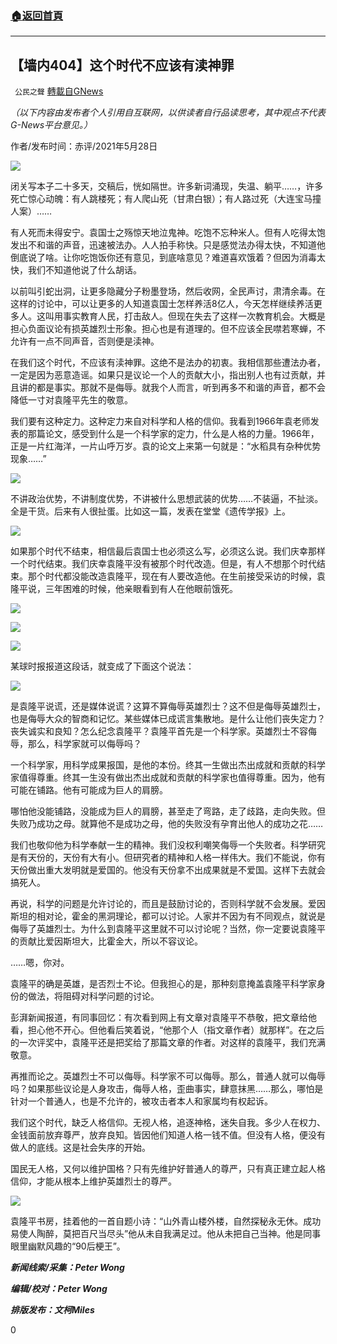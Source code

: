 ###  [:house:返回首頁](https://github.com/ourhimalayas/txt)
---

## 【墙内404】这个时代不应该有渎神罪
` 公民之聲` [轉載自GNews](https://gnews.org/zh-hans/1288266/)

*（以下内容由发布者个人引用自互联网，以供读者自行品读思考，其中观点不代表G-News平台意见。）*

作者/发布时间：赤评/2021年5月28日

![]()![](https://gnews-media-offload.s3.amazonaws.com/wp-content/uploads/2021/06/01033240/546sayi590djkgjo90f534rgdsg.jpg)

闭关写本子二十多天，交稿后，恍如隔世。许多新词涌现，失温、躺平……，许多死亡惊心动魄：有人跳楼死；有人爬山死（甘肃白银）；有人路过死（大连宝马撞人案）……

有人死而未得安宁。袁国士之殇惊天地泣鬼神。吃饱不忘种米人。但有人吃得太饱发出不和谐的声音，迅速被法办。人人拍手称快。只是感觉法办得太快，不知道他倒底说了啥。让你吃饱饭你还有意见，到底啥意见？难道喜欢饿着？但因为消毒太快，我们不知道他说了什么胡话。

以前叫引蛇出洞，让更多隐藏分子粉墨登场，然后收网，全民声讨，肃清余毒。在这样的讨论中，可以让更多的人知道袁国士怎样养活8亿人，今天怎样继续养活更多人。这叫用事实教育人民，打击敌人。但现在失去了这样一次教育机会。大概是担心负面议论有损英雄烈士形象。担心也是有道理的。但不应该全民噤若寒蝉，不允许有一点不同声音，否则便是渎神。

在我们这个时代，不应该有渎神罪。这绝不是法办的初衷。我相信那些遭法办者，一定是因为恶意造谣。如果只是议论一个人的贡献大小，指出别人也有过贡献，并且讲的都是事实。那就不是侮辱。就我个人而言，听到再多不和谐的声音，都不会降低一寸对袁隆平先生的敬意。

我们要有这种定力。这种定力来自对科学和人格的信仰。我看到1966年袁老师发表的那篇论文，感受到什么是一个科学家的定力，什么是人格的力量。1966年，正是一片红海洋，一片山呼万岁。袁的论文上来第一句就是：“水稻具有杂种优势现象……”

![]()![](https://gnews-media-offload.s3.amazonaws.com/wp-content/uploads/2021/06/01033312/1rhfhgd3h456rthtrh132h.jpg)

不讲政治优势，不讲制度优势，不讲被什么思想武装的优势……不装逼，不扯淡。全是干货。后来有人很扯蛋。比如这一篇，发表在堂堂《遗传学报》上。

![]()![](https://gnews-media-offload.s3.amazonaws.com/wp-content/uploads/2021/06/01033337/2hrt5h6trh5rt6h5tr.jpg)

如果那个时代不结束，相信最后袁国士也必须这么写，必须这么说。我们庆幸那样一个时代结束。我们庆幸袁隆平没有被那个时代改造。但是，有人不想那个时代结束。那个时代都没能改造袁隆平，现在有人要改造他。在生前接受采访的时候，袁隆平说，三年困难的时候，他亲眼看到有人在他眼前饿死。

![]()![](https://gnews-media-offload.s3.amazonaws.com/wp-content/uploads/2021/06/01033400/3htrh465trh465tr4h83jyj.jpg)

![]()![](https://gnews-media-offload.s3.amazonaws.com/wp-content/uploads/2021/06/01033432/4hfgh4654ht65r1231iu33sd.jpg)

![]()![](https://gnews-media-offload.s3.amazonaws.com/wp-content/uploads/2021/06/01033458/5grg3reg65rhyjuykiul55.jpg)

某球时报报道这段话，就变成了下面这个说法：

![]()![](https://gnews-media-offload.s3.amazonaws.com/wp-content/uploads/2021/06/01033531/6htrkpre5647895ht4r6hj4r65j.jpg)

是袁隆平说谎，还是媒体说谎？这算不算侮辱英雄烈士？这不但是侮辱英雄烈士，也是侮辱大众的智商和记忆。某些媒体已成谎言集散地。是什么让他们丧失定力？丧失诚实和良知？怎么纪念袁隆平？袁隆平首先是一个科学家。英雄烈士不容侮辱，那么，科学家就可以侮辱吗？

一个科学家，用科学成果报国，是他的本份。终其一生做出杰出成就和贡献的科学家值得尊重。终其一生没有做出杰出成就和贡献的科学家也值得尊重。因为，他有可能在铺路。他有可能成为巨人的肩膀。

哪怕他没能铺路，没能成为巨人的肩膀，甚至走了弯路，走了歧路，走向失败。但失败乃成功之母。就算他不是成功之母，他的失败没有孕育出他人的成功之花……

我们也敬仰他为科学奉献一生的精神。我们没权利嘲笑侮辱一个失败者。科学研究是有天份的，天份有大有小。但研究者的精神和人格一样伟大。我们不能说，你有天份做出重大发明就是爱国的。他没有天份拿不出成果就是不爱国。这样下去就会搞死人。

再说，科学的问题是允许讨论的，而且是鼓励讨论的，否则科学就不会发展。爱因斯坦的相对论，霍金的黑洞理论，都可以讨论。人家并不因为有不同观点，就说是侮辱了英雄烈士。为什么到袁隆平这里就不可以讨论呢？当然，你一定要说袁隆平的贡献比爱因斯坦大，比霍金大，所以不容议论。

……嗯，你对。

袁隆平的确是英雄，是否烈士不论。但我担心的是，那种刻意掩盖袁隆平科学家身份的做法，将阻碍对科学问题的讨论。

彭湃新闻报道，有同事回忆：有次看到网上有文章对袁隆平不恭敬，把文章给他看，担心他不开心。但他看后笑着说，“他那个人（指文章作者）就那样”。在之后的一次评奖中，袁隆平还是把奖给了那篇文章的作者。对这样的袁隆平，我们充满敬意。

再推而论之。英雄烈士不可以侮辱。科学家不可以侮辱。那么，普通人就可以侮辱吗？如果那些议论是人身攻击，侮辱人格，歪曲事实，肆意抹黑……那么，哪怕是针对一个普通人，也是不允许的，被攻击者本人和家属均有权起诉。

我们这个时代，缺乏人格信仰。无视人格，追逐神格，迷失自我。多少人在权力、金钱面前放弃尊严，放弃良知。皆因他们知道人格一钱不值。但没有人格，便没有做人的底线。这是社会失序的开始。

国民无人格，又何以维护国格？只有先维护好普通人的尊严，只有真正建立起人格信仰，才能从根本上维护英雄烈士的尊严。

![]()![](https://gnews-media-offload.s3.amazonaws.com/wp-content/uploads/2021/06/01033603/7dfg4h68tr8k3ul6asdsaf.jpg)

袁隆平书房，挂着他的一首自题小诗：“山外青山楼外楼，自然探秘永无休。成功易使人陶醉，莫把百尺当尽头”他从未自我满足过。他从未把自己当神。他是同事眼里幽默风趣的“90后梗王”。

***新闻线索/采集：Peter Wong***

***编辑/校对：Peter Wong***

***排版发布：文柯Miles***

0
